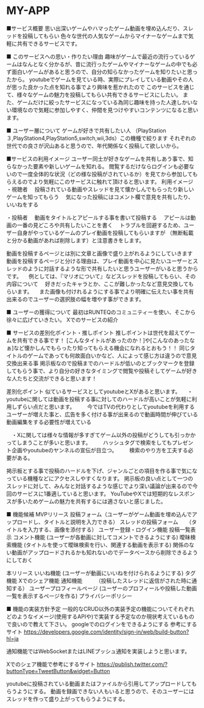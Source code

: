 # MY-APP
■サービス概要
思い出深いゲームやハマったゲーム動画を埋め込んだり、スレッドを投稿してもらい
色々な世代の人気なゲームからマイナーなゲームまで気軽に共有できるサービスです。

■ このサービスへの思い・作りたい理由
趣味がゲームで最近の流行っているゲームはなんとなく分かるが、昔に流行ったゲームやマイナーなゲームの中でも必ず面白いゲームがあると思うので、自分の知らなかったゲームを知りたいと思ったから。
youtubeでゲームを見ている時、実際にプレイしている動画やその人が思った良かった点を知れる事でより興味を惹かれたので
このサービスを通じて、様々なゲームの魅力を投稿してもらい共有できるサービスにしたい。
また、ゲームだけに絞ったサービスになっている為同じ趣味を持った人達しかいない環境なので気軽に参加しやすく、仲間を見つけやすいコンテンツになると思います。

■ ユーザー層について
ゲームが好きで共有したい人
（PlayStation３,PlayStation4,PlayStation5,switch,wii,3ds）この機種で絞ります
それぞれの世代での良さが沢山あると思うので、年代関係なく投稿して欲しいから。

■サービスの利用イメージ
ユーザー同士が好きなゲームを共有しあう事で、知らなかった要素や新しいゲームを知れる。
閲覧するだけならログインも必要ないので一度全体的な状況（どの様な投稿がされているか）を見てから参加してもらえるのでより気軽にこのサービスに触れて頂けると思います。
利用イメージ
・視聴者
　投稿されている動画やスレッドを見て懐かしんでもらったり新しいゲームを知ってもらう
　気になった投稿にはコメント欄で意見を共有したり、いいねをする

・投稿者
　動画をタイトルとアピールする事を書いて投稿する
　アピールは動画の一番の見どころや共有したいことを書く
　トラブルを回避するため、ユーザー自身がやっているゲームのプレイ動画を投稿してもらいますが
（無断転載と分かる動画があれば削除します）と注意書きをします。

動画を投稿するページとは別に文章と画像で盛り上がれるようにしていきます
動画を投稿するページと分ける理由は、プレイ動画を中心に見たいユーザーとスレッドのように対話するような形で共有したいと思うユーザーがいると思うからです。
　例としては、『マリオについて』などスレッドを投稿してもらい、その内容について
　好きだったキャラとか、ここが難しかったなど意見交換してもらいます。
　また画像も付けれるようにする事でより明確に伝えたい事を共有出来るのでユーザーの選択肢の幅を増やす事ができます。

■ ユーザーの獲得について
最初はRUNTEQのコミュニティーを使い、そこから徐々に広げていきたい。
Xでのサービスの紹介

■ サービスの差別化ポイント・推しポイント
推しポイントは世代を超えてゲームを共有できる事です！
[こんなタイトルがあったのか！]や[こんなのあったなぁ]など懐かしんでもらったり知ってもらえる機会になれるとおもう！！
同じタイトルのゲームであっても何故面白いかなど、人によって感じ方は違うので意見交換出来る事
掲示板なので投稿までのハードルが低いのとブックマークを登録してもらう事で、より自分の好きなタイミングで閲覧や投稿そしてゲームが好きな人たちと交流ができると思います！

差別化ポイント
似ているサービスとしてyoutubeとXがあると思います。
　・youtubeに関しては動画を投稿する事に対してのハードルが高いことが気軽に利用しずらい点だと思います。
　　今ではTVの代わりとしてyoutubeを利用するユーザーが増えた事と、広告を多く付ける事が出来るので動画時間が伸びている
   動画編集をする必要性が増えている

　・Xに関しては様々な情報が多すぎてゲーム以外の投稿がどうしても引っかかってしまうことが多いと思います。
　　ハッシュタグで検索をしてもプレゼント企画やyoutubeのヤンネルの宣伝が目立つ。
　　検索のやり方を工夫する必要がある。

掲示板とする事で投稿のハードルを下げ、ジャンルごとの項目を作る事で気になっている機種などにアクセスしやすくなります。
掲示板の良い点として一つのスレッドに対して、みんなと対話するような感じでより深い議論が出来るので今回のサービスに1番適していると思います。
YouTubeやXでは短期的なレスポンスが多いためゲームの魅力を共有するには適さないと感じました。

■ 機能候補
MVPリリース
 投稿フォーム（ユーザーがゲーム動画を埋め込んでアップロードし、タイトルと説明を入力できる）
 スレッドの投稿フォーム　　（タイトルを入力する、画像を添付する）
 ユーザー登録・ログイン機能
 投稿一覧表示
 コメント機能  (ユーザーが各動画に対してコメントできるようにする)
 曖昧検索機能  (タイトルを使って曖昧検索を行い、関連する動画を表示する)
 関係のない動画がアップロードされるかも知れないのでデータベースから削除できるようにしておく

本リリース
 いいね機能    (ユーザーが動画にいいねを付けられるようにする)
 タグ機能
 Xでのシェア機能
 通知機能　　　（投稿したスレッドに返信がされた時に通知する）
 ユーザープロフィールページ  (ユーザーのプロフィールや投稿した動画一覧を表示するページを作る)
 プライバシーポリシー


■ 機能の実装方針予定
一般的なCRUD以外の実装予定の機能についてそれぞれどのようなイメージ(使用するAPIや)で実装する予定なのか現状考えているもので良いので教えて下さい。
googleでのログインをできるようにする
参考にするサイト
https://developers.google.com/identity/sign-in/web/build-button?hl=ja

通知機能ではWebSocketまたはLINEプッシュ通知を実装しようと思います。

Xでのシェア機能で参考にするサイト
https://publish.twitter.com/?buttonType=TweetButton&widget=Button

youtubeに投稿されている動画またはファイルから引用してアップロードしてもらうようにする。
動画を録画できない人もいると思うので、そのユーザーにはスレッドを作って盛り上がってもらうようにする。
